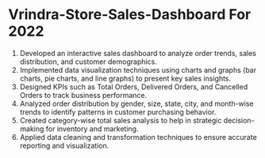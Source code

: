 # Vrindra-Store-Sales-Dashboard For 2022
1. Developed an interactive sales dashboard to analyze order trends, sales distribution, and customer demographics.
2. Implemented data visualization techniques using charts and graphs (bar charts, pie charts, and line graphs) to present key sales insights.
3. Designed KPIs such as Total Orders, Delivered Orders, and Cancelled Orders to track business performance.
4. Analyzed order distribution by gender, size, state, city, and month-wise trends to identify patterns in customer purchasing behavior.
5. Created category-wise total sales analysis to help in strategic decision-making for inventory and marketing.
6. Applied data cleaning and transformation techniques to ensure accurate reporting and visualization.

